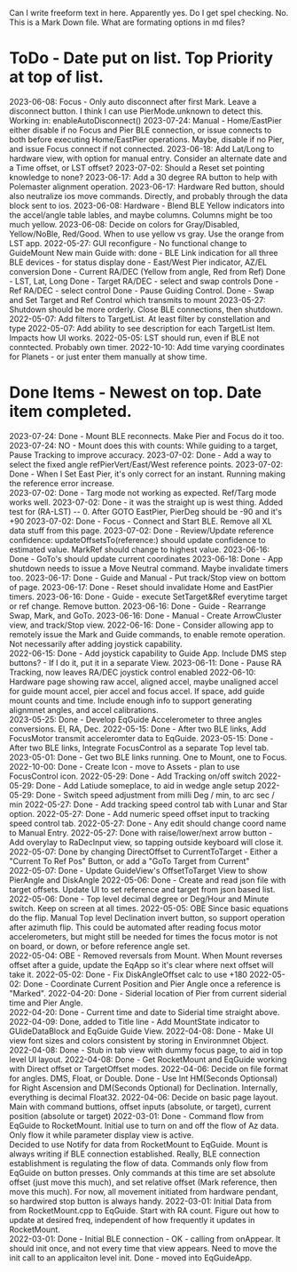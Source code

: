 Can I write freeform text in here.  Apparently yes.
Do I get spel checking.  No.
This is a Mark Down file. What are formating options in md files? 

# ToDo - Date put on list. Top Priority at top of list. 

2023-06-08: Focus - Only auto disconnect after first Mark. Leave a disconnect button.  I think I can use PierMode.unknown to detect this. Working in: enableAutoDisconnect()
2023-07-24: Manual - Home/EastPier either disable if no Focus and Pier BLE connection, or issue connects to both before executing Home/EastPier operations.  Maybe, disable if no Pier, and issue Focus connect if not connected.
2023-06-18: Add Lat/Long to hardware view, with option for manual entry. Consider an alternate date and a Time offset, or LST offset?
2023-07-02: Should a Reset set pointing knowledge to none?
2023-06-17: Add a 30 degree RA button to help with Polemaster alignment operation.
2023-06-17: Hardware Red button, should also neutralize ios move commands. Directly, and probably through the data block sent to ios.
2023-06-08: Hardware - Blend BLE Yellow indicators into the accel/angle table lables, and maybe columns.  Columns might be too much yellow.
2023-06-08: Decide on colors for Gray/Disabled, Yellow/NoBle, Red/Good.  When to use yellow vs gray.  Use the orange from LST app.
2022-05-27: GUI reconfigure - No functional change to GuideMount
  New main Guide with: 
    done - BLE Link indication for all three BLE devices - for status display
    done - East/West Pier indicator, 
    AZ/EL conversion
    Done - Current RA/DEC (Yellow from angle, Red from Ref)
    Done - LST, Lat, Long
    Done - Target RA/DEC - select and swap controls
    Done - Ref RA/DEC - select control
    Done - Pause Guiding Control.
    Done - Swap and Set Target and Ref Control which transmits to mount
2023-05-27: Shutdown should be more orderly.  Close BLE connections, then shutdown.
2022-05-07: Add filters to TargetList.  At least filter by constellation and type
2022-05-07: Add ability to see description for each TargetList Item.  Impacts how UI works.
2022-05-05: LST should run, even if BLE not conntected.  Probably own timer.
2022-10-10: Add time varying coordinates for Planets - or just enter them manually at show time. 

# Done Items - Newest on top.  Date item completed.

2023-07-24: Done - Mount BLE reconnects. Make Pier and Focus do it too.
2023-07-24: NO - Mount does this with counts:  While guiding to a target, Pause Tracking to improve accuracy.
2023-07-02: Done - Add a way to select the fixed angle refPierVert/East/West reference points. 
2023-07-02: Done - When I Set East Pier, it's only correct for an instant. Running making the reference error increase.  
2023-07-02: Done - Targ mode not working as expected. Ref/Targ mode works well.
2023-07-02: Done - it was the straight up is west thing.  Added test for (RA-LST) -- 0. After GOTO EastPier, PierDeg should be -90 and it's +90
2023-07-02: Done - Focus - Connect and Start BLE. Remove all XL data stuff from this page.
2023-07-02: Done - Review/Update reference confidence:  updateOffsetsTo(reference:) should update confidence to estimated value.  MarkRef should change to highest value. 
2023-06-16: Done - GoTo's should update current coordinates 
2023-06-18: Done - App shutdown needs to issue a Move Neutral command.  Maybe invalidate timers too.
2023-06-17: Done - Guide and Manual - Put track/Stop view on bottom of page. 
2023-06-17: Done - Reset should invalidate Home and EastPier timers.
2023-06-16: Done - Guide - execute SetTarget&Ref everytime target or ref change.  Remove button.
2023-06-16: Done - Guide - Rearrange Swap, Mark, and GoTo.
2023-06-16: Done - Manual - Create ArrowCluster view, and track/Stop view.
2022-06-16: Done - Consider allowing app to remotely issue the Mark and Guide commands, to enable remote operation. Not necessarily after adding joystick capability.  
2022-06-15: Done - Add joystick capability to Guide App.  Include DMS step buttons? - If I do it, put it in a separate View.
2023-06-11: Done - Pause RA Tracking, now leaves RA/DEC joystick control enabled
2022-06-10: Hardware page showing raw accel, aligned accel, maybe unaligned accel for guide mount accel, pier accel and focus accel.  If space, add guide mount counts and time. Include enough info to support generating alignmnet angles, and accel calibrations.  
2023-05-25: Done - Develop EqGuide Accelerometer to three angles conversions. El, RA, Dec.
2022-05-15: Done - After two BLE links, Add FocusMotor transmit acceleromter data to EqGuide.
2023-05-15: Done - After two BLE links, Integrate FocusControl as a separate Top level tab.
2023-05-01: Done - Get two BLE links running.  One to Mount, one to Focus.
2022-10-00: Done - Create Icon - move to Assets - plan to use FocusControl icon.
2022-05-29: Done - Add Tracking on/off switch
2022-05-29: Done - Add Latiude someplace, to aid in wedge angle setup
2022-05-29: Done - Switch speed adjustment from milli Deg / min, to arc sec / min
2022-05-27: Done - Add tracking speed control tab with Lunar and Star option.
2022-05-27: Done - Add numeric speed offset input to tracking speed control tab. 
2022-05-27: Done - Any edit should change coord name to Manual Entry.
2022-05-27: Done with raise/lower/next arrow button - Add overylay to RaDecInput view, so tapping outside keyboard will close it. 
2022-05-07: Done by changing DirectOffset to CurrentToTarget - Either a "Current To Ref Pos" Button, or add a "GoTo Target from Current"   
2022-05-07: Done - Update GuideView's OffsetToTarget View to show PierAngle and DiskAngle
2022-05-06: Done - Create and read json file with target offsets. Update UI to set reference and target from json based list. 
2022-05-06: Done - Top level decimal degree or Deg/Hour and Minute switch.  Keep on screen at all times.
2022-05-05: OBE Since basic equations do the flip.  Manual Top level Declination invert button, so support operation after azimuth flip. This could be automated after reading focus motor accelerometers, but might still be needed for times the focus motor is not on board, or down, or before reference angle set.   
2022-05-04: OBE - Removed reversals from Mount.  When Mount reverses offset after a guide, update the EqApp so it's clear where next offset will take it. 
2022-05-02: Done - Fix DiskAngleOffset calc to use +180
2022-05-02: Done - Coordinate Current Position and Pier Angle once a reference is "Marked".
2022-04-20: Done - Siderial location of Pier from current siderial time and Pier Angle.  
2022-04-20: Done - Current time and date to Siderial time straight above.
2022-04-09: Done, added to Title line - Add MountState indicator to GUideDataBlock and EqGuide Guide View. 
2022-04-08: Done - Make UI view font sizes and colors consistent by storing in Environmnet Object. 
2022-04-08: Done - Stub in tab view with dummy focus page, to aid in top level UI layout.
2022-04-08: Done - Get RocketMount and EqGuide working with Direct offset or TargetOffset modes.
2022-04-06: Decide on file format for angles.  DMS, Float, or Double.
   Done - Use Int HM(Seconds Optionsal) for Right Ascension and DM(Seconds Optional) for Declination.  Internally, everything is decimal Float32.
2022-04-06: Decide on basic page layout.  Main with command buttions, offset inputs (absolute, or target), current position (absolute or target)
2022-03-01: Done - Command flow from EqGuide to RocketMount.  Initial use to turn on and off the flow of Az data.  Only flow it while parameter display view is active.  
    Decided to use Notify for data from RocketMount to EqGuide.  Mount is always writing if BLE connection established.  Really, BLE connection establishment is regulating the flow of data. Commands only flow from EqGuide on button presses.  Only commands at this time are set absolute offset (just move this much), and set relative offset (Mark reference, then move this much).  For now, all movement initiated from hardware pendant, so hardwired stop button is always handy. 
2022-03-01: Initial Data from from RocketMount.cpp to EqGuide. Start with RA count.  Figure out how to update at desired freq, independent of how frequently it updates in RocketMount.  
2022-03-01: Done - Initial BLE connection - OK - calling from onAppear.  It should init once, and not every time that view appears.  Need to move the init call to an applicaiton level init. Done - moved into EqGuideApp.
